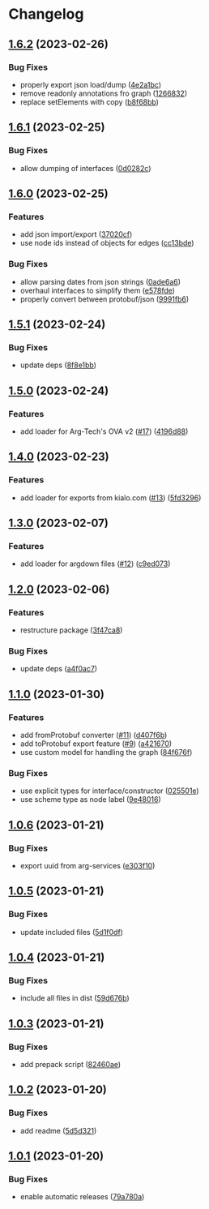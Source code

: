 # Changelog

## [1.6.2](https://github.com/recap-utr/arguebuf-typescript/compare/v1.6.1...v1.6.2) (2023-02-26)


### Bug Fixes

* properly export json load/dump ([4e2a1bc](https://github.com/recap-utr/arguebuf-typescript/commit/4e2a1bc95bf2d491b7529ebfaf8df1011c1cfdc4))
* remove readonly annotations fro graph ([1266832](https://github.com/recap-utr/arguebuf-typescript/commit/126683269fe4d59c563051db5e9193e5e7fbee09))
* replace setElements with copy ([b8f68bb](https://github.com/recap-utr/arguebuf-typescript/commit/b8f68bb3983e5a994dacb1f4351abe01b07d0914))

## [1.6.1](https://github.com/recap-utr/arguebuf-typescript/compare/v1.6.0...v1.6.1) (2023-02-25)


### Bug Fixes

* allow dumping of interfaces ([0d0282c](https://github.com/recap-utr/arguebuf-typescript/commit/0d0282c4ebec7bf398d7f99d5d648340e3b65c18))

## [1.6.0](https://github.com/recap-utr/arguebuf-typescript/compare/v1.5.1...v1.6.0) (2023-02-25)


### Features

* add json import/export ([37020cf](https://github.com/recap-utr/arguebuf-typescript/commit/37020cf86e3d539dcd5e98e1e3eaab69d72b0452))
* use node ids instead of objects for edges ([cc13bde](https://github.com/recap-utr/arguebuf-typescript/commit/cc13bdede4598b1f2aa35479828f260bc9f77e3c))


### Bug Fixes

* allow parsing dates from json strings ([0ade6a6](https://github.com/recap-utr/arguebuf-typescript/commit/0ade6a6f13d206286ad5484b975a51abc895a27e))
* overhaul interfaces to simplify them ([e578fde](https://github.com/recap-utr/arguebuf-typescript/commit/e578fdeb8ef4fe3af8e588683a27c55aca0dbbdf))
* properly convert between protobuf/json ([9991fb6](https://github.com/recap-utr/arguebuf-typescript/commit/9991fb68e462a3d55c5ccb77d02b6256bc720010))

## [1.5.1](https://github.com/recap-utr/arguebuf-typescript/compare/v1.5.0...v1.5.1) (2023-02-24)


### Bug Fixes

* update deps ([8f8e1bb](https://github.com/recap-utr/arguebuf-typescript/commit/8f8e1bb9a3551c97f4017291eeccaaa591891bc1))

## [1.5.0](https://github.com/recap-utr/arguebuf-typescript/compare/v1.4.0...v1.5.0) (2023-02-24)


### Features

* add loader for Arg-Tech's OVA v2 ([#17](https://github.com/recap-utr/arguebuf-typescript/issues/17)) ([4196d88](https://github.com/recap-utr/arguebuf-typescript/commit/4196d88224e91eb9296d0cd10ae5a2997912e8af))

## [1.4.0](https://github.com/recap-utr/arguebuf-typescript/compare/v1.3.0...v1.4.0) (2023-02-23)


### Features

* add loader for exports from kialo.com ([#13](https://github.com/recap-utr/arguebuf-typescript/issues/13)) ([5fd3296](https://github.com/recap-utr/arguebuf-typescript/commit/5fd3296919cf49702e4ee553519aeb4f07010c53))

## [1.3.0](https://github.com/recap-utr/arguebuf-typescript/compare/v1.2.0...v1.3.0) (2023-02-07)


### Features

* add loader for argdown files ([#12](https://github.com/recap-utr/arguebuf-typescript/issues/12)) ([c9ed073](https://github.com/recap-utr/arguebuf-typescript/commit/c9ed0735912296d49539e772313d2b58be24b050))

## [1.2.0](https://github.com/recap-utr/arguebuf-typescript/compare/v1.1.0...v1.2.0) (2023-02-06)


### Features

* restructure package ([3f47ca8](https://github.com/recap-utr/arguebuf-typescript/commit/3f47ca8bb1874b5092308f2671155c0f107a25bf))


### Bug Fixes

* update deps ([a4f0ac7](https://github.com/recap-utr/arguebuf-typescript/commit/a4f0ac722b3968b8f9122ff50ab5d68cc1aa2ded))

## [1.1.0](https://github.com/recap-utr/arguebuf-typescript/compare/v1.0.6...v1.1.0) (2023-01-30)


### Features

* add fromProtobuf converter ([#11](https://github.com/recap-utr/arguebuf-typescript/issues/11)) ([d407f6b](https://github.com/recap-utr/arguebuf-typescript/commit/d407f6b9117ada8ef58cb7c5c296c315ca4e9fd9))
* add toProtobuf export feature ([#9](https://github.com/recap-utr/arguebuf-typescript/issues/9)) ([a421670](https://github.com/recap-utr/arguebuf-typescript/commit/a421670933c40590139a5a87370976924454240c))
* use custom model for handling the graph ([84f676f](https://github.com/recap-utr/arguebuf-typescript/commit/84f676f86c219df282b2bc9faf9d2352f00167b5))


### Bug Fixes

* use explicit types for interface/constructor ([025501e](https://github.com/recap-utr/arguebuf-typescript/commit/025501ea3fc3c6fe763003f189041539e5c436c9))
* use scheme type as node label ([9e48016](https://github.com/recap-utr/arguebuf-typescript/commit/9e480168724e8c231d92eaf0020bbc7dcb377763))

## [1.0.6](https://github.com/recap-utr/arguebuf-typescript/compare/v1.0.5...v1.0.6) (2023-01-21)


### Bug Fixes

* export uuid from arg-services ([e303f10](https://github.com/recap-utr/arguebuf-typescript/commit/e303f1081758d092f399c21f84b8280c43593281))

## [1.0.5](https://github.com/recap-utr/arguebuf-typescript/compare/v1.0.4...v1.0.5) (2023-01-21)


### Bug Fixes

* update included files ([5d1f0df](https://github.com/recap-utr/arguebuf-typescript/commit/5d1f0df050b6a7fa2ac41b33328e661a1c0c65b0))

## [1.0.4](https://github.com/recap-utr/arguebuf-typescript/compare/v1.0.3...v1.0.4) (2023-01-21)


### Bug Fixes

* include all files in dist ([59d676b](https://github.com/recap-utr/arguebuf-typescript/commit/59d676b3ccf526bf39b968806812f7d3f964d07b))

## [1.0.3](https://github.com/recap-utr/arguebuf-typescript/compare/v1.0.2...v1.0.3) (2023-01-21)


### Bug Fixes

* add prepack script ([82460ae](https://github.com/recap-utr/arguebuf-typescript/commit/82460ae0eb0cd862bbd97356ff9e97810e88970b))

## [1.0.2](https://github.com/recap-utr/arguebuf-typescript/compare/v1.0.1...v1.0.2) (2023-01-20)


### Bug Fixes

* add readme ([5d5d321](https://github.com/recap-utr/arguebuf-typescript/commit/5d5d32164e15b248a619bd05cb5da7b4f520ff7a))

## [1.0.1](https://github.com/recap-utr/arguebuf-typescript/compare/v1.0.0...v1.0.1) (2023-01-20)


### Bug Fixes

* enable automatic releases ([79a780a](https://github.com/recap-utr/arguebuf-typescript/commit/79a780a77cc77274536f9d04d9957cbbfc0cbdb6))
